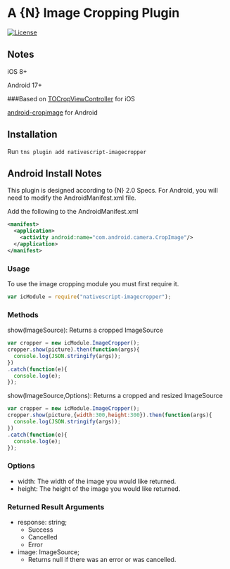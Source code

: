 <!--
@Author: Brian Thurlow <bthurlow>
@Date:   03/29/2016 03:41:05 PM
@Last modified by:   bthurlow
@Last modified time: 03/29/2016 04:24:04 PM
-->



# A {N} Image Cropping Plugin

[![License](https://img.shields.io/badge/License-MIT-blue.svg?style=flat)](http://choosealicense.com/licenses/mit/)

## Notes

iOS 8+

Android 17+

###Based on
[TOCropViewController](https://github.com/TimOliver/TOCropViewController) for iOS

[android-cropimage](https://github.com/lvillani/android-cropimage) for Android

## Installation

Run `tns plugin add nativescript-imagecropper`

## Android Install Notes

This plugin is designed according to {N} 2.0 Specs. For Android, you will need to modify the AndroidManifest.xml file.

Add the following to the AndroidManifest.xml
```xml
<manifest>
  <application>
    <activity android:name="com.android.camera.CropImage"/>
  </application>
</manifest>
```

### Usage

To use the image cropping module you must first require it.
```js
var icModule = require("nativescript-imagecropper");
```
### Methods

show(ImageSource): Returns a cropped ImageSource
```js
var cropper = new icModule.ImageCropper();
cropper.show(picture).then(function(args){
  console.log(JSON.stringify(args));
})
.catch(function(e){
  console.log(e);
});
```

show(ImageSource,Options): Returns a cropped and resized ImageSource
```js
var cropper = new icModule.ImageCropper();
cropper.show(picture,{width:300,height:300}).then(function(args){
  console.log(JSON.stringify(args));
})
.catch(function(e){
  console.log(e);
});
```

### Options
* width:<number> The width of the image you would like returned.
* height:<number> The height of the image you would like returned.

### Returned Result Arguments
* response: string;
  * Success
  * Cancelled
  * Error
* image: ImageSource;
  * Returns null if there was an error or was cancelled.
